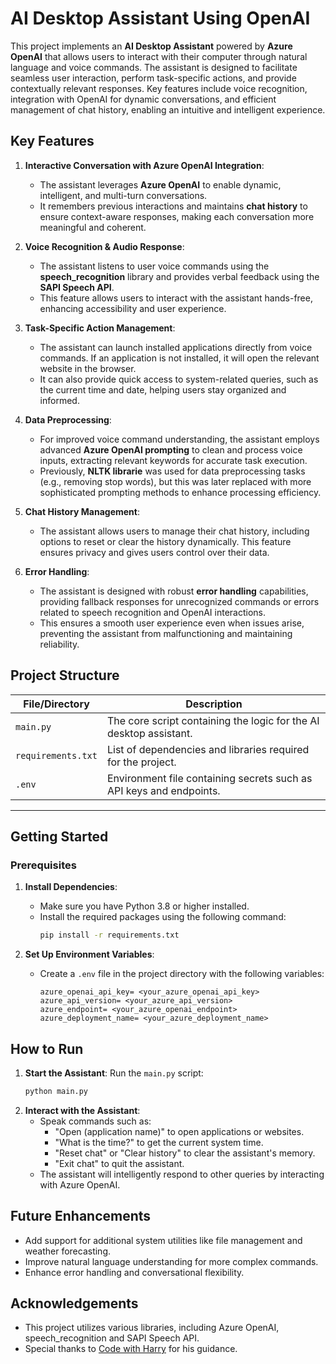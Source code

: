 # AI Desktop Assistant Using OpenAI

This project implements an **AI Desktop Assistant** powered by **Azure OpenAI** that allows users to interact with their computer through natural language and voice commands. The assistant is designed to facilitate seamless user interaction, perform task-specific actions, and provide contextually relevant responses. Key features include voice recognition, integration with OpenAI for dynamic conversations, and efficient management of chat history, enabling an intuitive and intelligent experience.

## Key Features

1. **Interactive Conversation with Azure OpenAI Integration**:
   - The assistant leverages **Azure OpenAI** to enable dynamic, intelligent, and multi-turn conversations. 
   - It remembers previous interactions and maintains **chat history** to ensure context-aware responses, making each conversation more meaningful and coherent.

2. **Voice Recognition & Audio Response**:
   - The assistant listens to user voice commands using the **speech_recognition** library and provides verbal feedback using the **SAPI Speech API**. 
   - This feature allows users to interact with the assistant hands-free, enhancing accessibility and user experience.

3. **Task-Specific Action Management**:
   - The assistant can launch installed applications directly from voice commands. If an application is not installed, it will open the relevant website in the browser.
   - It can also provide quick access to system-related queries, such as the current time and date, helping users stay organized and informed.

4. **Data Preprocessing**:
   - For improved voice command understanding, the assistant employs advanced **Azure OpenAI prompting** to clean and process voice inputs, extracting relevant keywords for accurate task execution. 
   - Previously, **NLTK librarie** was used for data preprocessing tasks (e.g., removing stop words), but this was later replaced with more sophisticated prompting methods to enhance processing efficiency.

5. **Chat History Management**:
   - The assistant allows users to manage their chat history, including options to reset or clear the history dynamically. This feature ensures privacy and gives users control over their data.

6. **Error Handling**:
   - The assistant is designed with robust **error handling** capabilities, providing fallback responses for unrecognized commands or errors related to speech recognition and OpenAI interactions.
   - This ensures a smooth user experience even when issues arise, preventing the assistant from malfunctioning and maintaining reliability.

## Project Structure

| File/Directory      | Description                                                                 |
|---------------------|-----------------------------------------------------------------------------|
| `main.py`           | The core script containing the logic for the AI desktop assistant.         |
| `requirements.txt`  | List of dependencies and libraries required for the project.               |
| `.env`              | Environment file containing secrets such as API keys and endpoints.        |

---

## Getting Started

### Prerequisites

1. **Install Dependencies**:
   - Make sure you have Python 3.8 or higher installed.
   - Install the required packages using the following command:
     ```bash
     pip install -r requirements.txt
     ```

2. **Set Up Environment Variables**:
   - Create a `.env` file in the project directory with the following variables:
     ```plaintext
     azure_openai_api_key= <your_azure_openai_api_key>
     azure_api_version= <your_azure_api_version>
     azure_endpoint= <your_azure_openai_endpoint>
     azure_deployment_name= <your_azure_deployment_name>
     ```

## How to Run

1. **Start the Assistant**:
   Run the `main.py` script:
   ```bash
   python main.py

2. **Interact with the Assistant**:
   - Speak commands such as:
      - "Open (application name)" to open applications or websites.
      - "What is the time?" to get the current system time.
      - "Reset chat" or "Clear history" to clear the assistant's memory.
      - "Exit chat" to quit the assistant.
   - The assistant will intelligently respond to other queries by interacting with Azure OpenAI.

## Future Enhancements
   - Add support for additional system utilities like file management and weather forecasting.
   - Improve natural language understanding for more complex commands.
   - Enhance error handling and conversational flexibility.

## Acknowledgements
   - This project utilizes various libraries, including Azure OpenAI, speech_recognition and SAPI Speech API.
   - Special thanks to [Code with Harry](https://www.youtube.com/@CodeWithHarry) for his guidance. 
